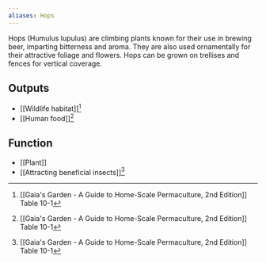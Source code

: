 ```yaml
---
aliases: Hops
---
```

Hops (Humulus lupulus) are climbing plants known for their use in brewing beer, imparting bitterness and aroma. They are also used ornamentally for their attractive foliage and flowers. Hops can be grown on trellises and fences for vertical coverage.
## Outputs
- [[Wildlife habitat]][^1]
- [[Human food]][^1]
## Function
- [[Plant]]
- [[Attracting beneficial insects]][^1]

[^1]: [[Gaia's Garden - A Guide to Home-Scale Permaculture, 2nd Edition]] Table 10-1
